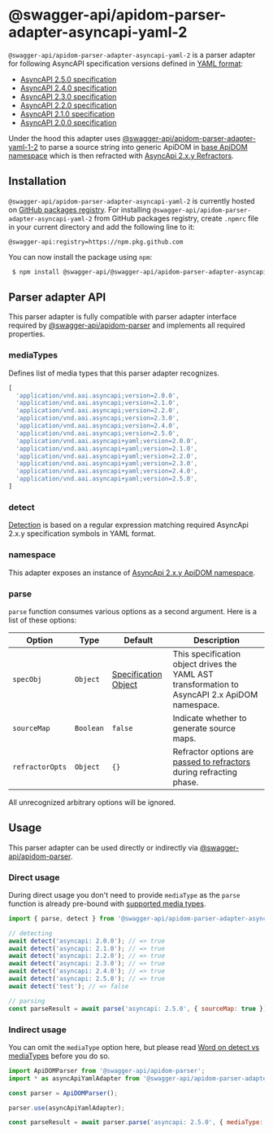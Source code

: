 # @swagger-api/apidom-parser-adapter-asyncapi-yaml-2

`@swagger-api/apidom-parser-adapter-asyncapi-yaml-2` is a parser adapter for following AsyncAPI specification versions defined in [YAML format](https://yaml.org/spec/1.2/spec.html):

- [AsyncAPI 2.5.0 specification](https://github.com/asyncapi/spec/blob/v2.5.0/spec/asyncapi.md)
- [AsyncAPI 2.4.0 specification](https://github.com/asyncapi/spec/blob/v2.4.0/spec/asyncapi.md)
- [AsyncAPI 2.3.0 specification](https://github.com/asyncapi/spec/blob/v2.3.0/spec/asyncapi.md)
- [AsyncAPI 2.2.0 specification](https://github.com/asyncapi/spec/blob/v2.2.0/spec/asyncapi.md)
- [AsyncAPI 2.1.0 specification](https://github.com/asyncapi/spec/blob/v2.1.0/spec/asyncapi.md)
- [AsyncAPI 2.0.0 specification](https://github.com/asyncapi/spec/blob/2.0.0/versions/2.0.0/asyncapi.md)

Under the hood this adapter uses [@swagger-api/apidom-parser-adapter-yaml-1-2](https://github.com/swagger-api/apidom/tree/main/packages/apidom-parser-adapter-yaml-1-2)
to parse a source string into generic ApiDOM in [base ApiDOM namespace](https://github.com/swagger-api/apidom/tree/main/packages/apidom#base-namespace)
which is then refracted with [AsyncApi 2.x.y Refractors](https://github.com/swagger-api/apidom/tree/main/packages/apidom-ns-asyncapi-2#refractors).

## Installation

`@swagger-api/apidom-parser-adapter-asyncapi-yaml-2` is currently hosted on [GitHub packages registry](https://docs.github.com/en/packages/learn-github-packages/introduction-to-github-packages).
For installing `@swagger-api/apidom-parser-adapter-asyncapi-yaml-2` from GitHub packages registry, create `.npmrc` file in your current directory and add
the following line to it:

```
@swagger-api:registry=https://npm.pkg.github.com
```

You can now install the package using `npm`:

```sh
 $ npm install @swagger-api/@swagger-api/apidom-parser-adapter-asyncapi-yaml-2
```

## Parser adapter API

This parser adapter is fully compatible with parser adapter interface required by [@swagger-api/apidom-parser](https://github.com/swagger-api/apidom/tree/main/packages/apidom-parser#mounting-parser-adapters)
and implements all required properties.

### mediaTypes

Defines list of media types that this parser adapter recognizes.

```js
[
  'application/vnd.aai.asyncapi;version=2.0.0',
  'application/vnd.aai.asyncapi;version=2.1.0',
  'application/vnd.aai.asyncapi;version=2.2.0',
  'application/vnd.aai.asyncapi;version=2.3.0',
  'application/vnd.aai.asyncapi;version=2.4.0',
  'application/vnd.aai.asyncapi;version=2.5.0',
  'application/vnd.aai.asyncapi+yaml;version=2.0.0',
  'application/vnd.aai.asyncapi+yaml;version=2.1.0',
  'application/vnd.aai.asyncapi+yaml;version=2.2.0',
  'application/vnd.aai.asyncapi+yaml;version=2.3.0',
  'application/vnd.aai.asyncapi+yaml;version=2.4.0',
  'application/vnd.aai.asyncapi+yaml;version=2.5.0',
]
```

### detect

[Detection](https://github.com/swagger-api/apidom/blob/main/packages/apidom-parser-adapter-asyncapi-yaml-2/src/adapter.ts#L13) is based on a regular expression matching required AsyncApi 2.x.y specification symbols in YAML format.

### namespace

This adapter exposes an instance of [AsyncApi 2.x.y ApiDOM namespace](https://github.com/swagger-api/apidom/tree/main/packages/apidom-ns-asyncapi-2#asyncapi-2xy-namespace).

### parse

`parse` function consumes various options as a second argument. Here is a list of these options:

Option | Type | Default | Description
--- | --- | --- | ---
<a name="specObj"></a>`specObj` | `Object` | [Specification Object](https://github.com/swagger-api/apidom/blob/main/packages/apidom-ns-asyncapi-2/src/refractor/specification.ts) | This specification object drives the YAML AST transformation to AsyncAPI 2.x ApiDOM namespace.
<a name="sourceMap"></a>`sourceMap` | `Boolean` | `false` | Indicate whether to generate source maps.
<a name="refractorOpts"></a>`refractorOpts` | `Object` | `{}` | Refractor options are [passed to refractors](https://github.com/swagger-api/apidom/tree/main/packages/apidom-ns-asyncapi-2#refractor-plugins) during refracting phase.

All unrecognized arbitrary options will be ignored.

## Usage

This parser adapter can be used directly or indirectly via [@swagger-api/apidom-parser](https://github.com/swagger-api/apidom/tree/main/packages/apidom-parser).

### Direct usage

During direct usage you don't need to provide `mediaType` as the `parse` function is already pre-bound
with [supported media types](#mediatypes).

```js
import { parse, detect } from '@swagger-api/apidom-parser-adapter-asyncapi-yaml-2';

// detecting
await detect('asyncapi: 2.0.0'); // => true
await detect('asyncapi: 2.1.0'); // => true
await detect('asyncapi: 2.2.0'); // => true
await detect('asyncapi: 2.3.0'); // => true
await detect('asyncapi: 2.4.0'); // => true
await detect('asyncapi: 2.5.0'); // => true
await detect('test'); // => false

// parsing
const parseResult = await parse('asyncapi: 2.5.0', { sourceMap: true });
```

### Indirect usage

You can omit the `mediaType` option here, but please read [Word on detect vs mediaTypes](https://github.com/swagger-api/apidom/tree/main/packages/apidom-parser#word-on-detect-vs-mediatypes) before you do so.

```js
import ApiDOMParser from '@swagger-api/apidom-parser';
import * as asyncApiYamlAdapter from '@swagger-api/apidom-parser-adapter-asyncapi-yaml-2';

const parser = ApiDOMParser();

parser.use(asyncApiYamlAdapter);

const parseResult = await parser.parse('asyncapi: 2.5.0', { mediaType: asyncApiYamlAdapter.mediaTypes.latest('yaml') });
```
